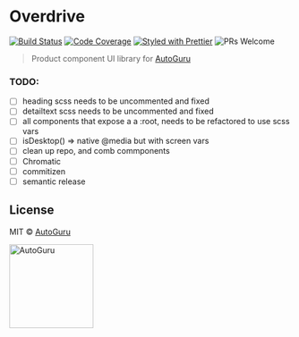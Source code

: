 # Overdrive

[![Build Status](https://img.shields.io/travis/com/autoguru-au/overdrive/master.svg?style=flat-square)](https://travis-ci.com/autoguru-au/overdrive)
[![Code Coverage](https://img.shields.io/codecov/c/gh/autoguru-au/overdrive/master.svg?style=flat-square)](https://codecov.io/gh/autoguru-au/overdrive)
[![Styled with Prettier](https://img.shields.io/badge/styled%20with-prettier-ff69b4.svg?style=flat-square)](https://github.com/prettier/prettier)
![PRs Welcome](https://img.shields.io/badge/PRs-welcome-brightgreen.svg?style=flat-square)

> Product component UI library for [AutoGuru](https://www.autoguru.com.au/)

### TODO:

-   [ ] heading scss needs to be uncommented and fixed
-   [ ] detailtext scss needs to be uncommented and fixed
-   [ ] all components that expose a a :root, needs to be refactored to use scss vars
-   [ ] isDesktop() => native @media but with screen vars
-   [ ] clean up repo, and comb commponents
-   [ ] Chromatic
-   [ ] commitizen
-   [ ] semantic release

## License

MIT &copy; [AutoGuru](https://www.autoguru.com.au/)

<a href="http://www.autoguru.com.au/"><img src="https://cdn.autoguru.com.au/images/logos/autoguru.svg" alt="AutoGuru" width="150" /></a>
